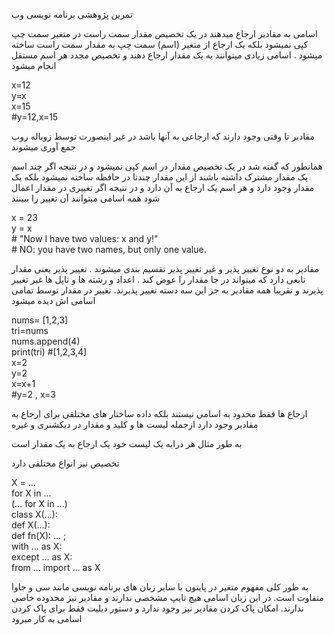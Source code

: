 <style>
.main-content {
    direction: rtl;
    font-family: sans-serif;
    font-size: 1.5rem;
}
.eng {
    direction: ltr;
}
</style>
 تمرین پژوهشی برنامه نویسی وب
 
 
اسامی به مقادیر ارجاع میدهند
  در یک تخصیص مقدار سمت راست در متغیر سمت چپ کپی نمیشود بلکه یک ارجاع  از متغیر (اسم) سمت چپ به مقدار سمت راست ساخته میشود . اسامی زیادی میتوانند به یک مقدار ارجاع دهند و تخصیص مجدد هر اسم مستقل انجام میشود
<p class="eng">
x=12
<br>
y=x
<br>
x=15
<br>
#y=12,x=15
<br>
</p>

مقادیر تا وقتی وجود دارند که ارجاعی به آنها باشد در غیر اینصورت توسط زوباله روب 
جمع آوری میشوند


همانطور که گفته شد در یک تخصیص مقدار در اسم کپی نمیشود و در نتیجه اگر چند اسم یک مقدار مشترک داشته باشند از این مقدار چندتا در حافظه ساخته نمیشود بلکه یک مقدار وجود دارد و هر اسم یک ارجاع به آن دارد و در نتیجه اگر تغییری در مقدار اعمال شود همه اسامی میتوانند آن تغییر را ببینند

<p class="eng">
x = 23
<br>
y = x
<br>
# "Now I have two values: x and y!" <br>
# NO: you have two names, but only one value.
</p> 


مقادیر به دو نوع تغییر پذیر و غیر تغییر پذیر تقسیم بندی میشوند . تغییر پذیر یعنی مقدار تابعی دارد که میتواند در جا مقدار را عوض کند . اعداد و رشته ها و تاپل ها غیر تغییر پذیرند و تقریبا همه مقادیر به جز این سه دسته تغییر پذیرند. تغییر در مقدار توسط تمامی اسامی اش دیده میشود 

<p class="eng">
nums= [1,2,3]<br>
tri=nums	<br>
nums.append(4)<br>
print(tri) #[1,2,3,4]<br>
x=2<br>
y=2<br>
x=x+1<br>
#y=2 , x=3<br>
</p>


ارجاع ها فقط محدود به اسامی نیستند بلکه داده ساختار های مختلفی برای ارجاع به  
مقادیر  وجود دارد ازجمله لیست ها و کلید و مقدار در دیکشنری و غیره

 به طور مثال هر درایه یک لیست خود یک ارجاع به یک مقدار است 
 
 تخصیص نیز انواع مختلفی دارد
 
 <p class="eng">
 X = ...<br>
for X in ...<br>
(... for X in ...)<br>
class X(...):<br>
def X(...):<br>
def fn(X): ... ; <br>
with ... as X:<br>
except ... as X:<br>
from ... import ... as X<br>
 </p>

به طور کلی مفهوم متغیر در پایتون با سایر زبان های برنامه نویسی مانند سی و جاوا
 متفاوت است. در این زبان اسامی هیچ تایپ مشخصی ندارند و مقادیر نیز محدوده خاصی  ندارند. امکان پاک کردن مقادیر نیز وجود ندارد و دستور دیلیت فقط برای پاک کردن اسامی به کار میرود 
